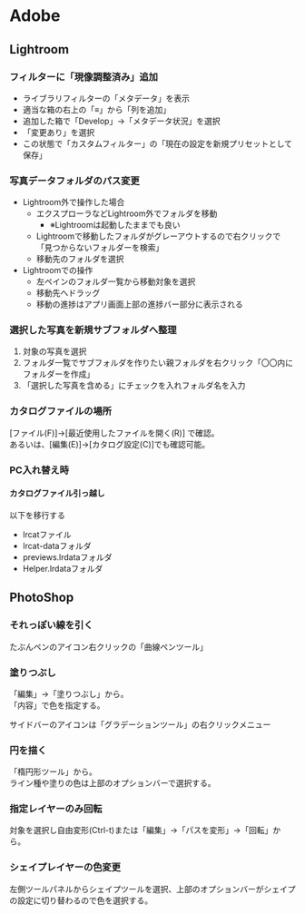 # Adobe

## Lightroom

### フィルターに「現像調整済み」追加

- ライブラリフィルターの「メタデータ」を表示
- 適当な箱の右上の「≡」から「列を追加」
- 追加した箱で「Develop」->「メタデータ状況」を選択
- 「変更あり」を選択
- この状態で「カスタムフィルター」の「現在の設定を新規プリセットとして保存」

### 写真データフォルダのパス変更

- Lightroom外で操作した場合
    - エクスプローラなどLightroom外でフォルダを移動
        - ※Lightroomは起動したままでも良い
    - Lightroomで移動したフォルダがグレーアウトするので右クリックで「見つからないフォルダーを検索」
    - 移動先のフォルダを選択
- Lightroomでの操作
    - 左ペインのフォルダ一覧から移動対象を選択
    - 移動先へドラッグ
    - 移動の進捗はアプリ画面上部の進捗バー部分に表示される

### 選択した写真を新規サブフォルダへ整理

1. 対象の写真を選択
1. フォルダ一覧でサブフォルダを作りたい親フォルダを右クリック「〇〇内にフォルダーを作成」
1. 「選択した写真を含める」にチェックを入れフォルダ名を入力

### カタログファイルの場所

[ファイル(F)]->[最近使用したファイルを開く(R)] で確認。  
あるいは、[編集(E)]->[カタログ設定(C)]でも確認可能。

### PC入れ替え時

#### カタログファイル引っ越し

以下を移行する

- lrcatファイル
- lrcat-dataフォルダ
- previews.lrdataフォルダ
- Helper.lrdataフォルダ

## PhotoShop

### それっぽい線を引く

たぶんペンのアイコン右クリックの「曲線ペンツール」

### 塗りつぶし

「編集」->「塗りつぶし」から。  
「内容」で色を指定する。

サイドバーのアイコンは「グラデーションツール」の右クリックメニュー

### 円を描く

「楕円形ツール」から。  
ライン種や塗りの色は上部のオプションバーで選択する。

### 指定レイヤーのみ回転

対象を選択し自由変形(Ctrl-t)または「編集」->「パスを変形」->「回転」から。

### シェイプレイヤーの色変更

左側ツールパネルからシェイプツールを選択、上部のオプションバーがシェイプの設定に切り替わるので色を選択する。
